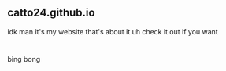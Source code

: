 ## catto24.github.io
idk man it's my website
that's about it
uh check it out if you want

#

bing bong